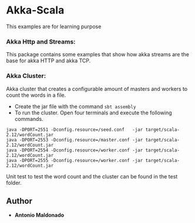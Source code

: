 # Akka-Scala
This examples are for learning purpose

### Akka Http and Streams:
This package contains some examples that show how akka streams are the base for akka HTTP and akka TCP.

### Akka Cluster:
Akka cluster that creates a configurable amount of masters and workers to count the words in a file. 
* Create the jar file with the command `sbt assembly`
* To run the cluster. Open four terminals and execute the following commands.

```
java -DPORT=2551 -Dconfig.resource=/seed.conf   -jar target/scala-2.12/wordCount.jar
java -DPORT=2553 -Dconfig.resource=/master.conf -jar target/scala-2.12/wordCount.jar
java -DPORT=2554 -Dconfig.resource=/worker.conf -jar target/scala-2.12/wordCount.jar
java -DPORT=2555 -Dconfig.resource=/worker.conf -jar target/scala-2.12/wordCount.jar
```
Unit test to test the word count and the cluster can be found in the test folder.

## Author
* **Antonio Maldonado**
